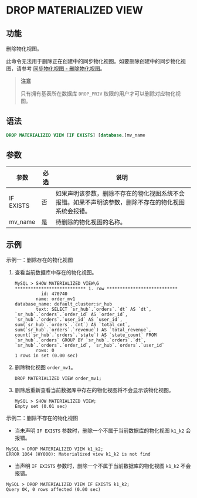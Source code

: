 # DROP MATERIALIZED VIEW

## 功能

删除物化视图。

此命令无法用于删除正在创建中的同步物化视图。如要删除创建中的同步物化视图，请参考 [同步物化视图 - 删除物化视图](../../../using_starrocks/Materialized_view-single_table.md#删除物化视图)。

> **注意**
>
> 只有拥有基表所在数据库 `DROP_PRIV` 权限的用户才可以删除对应物化视图。

## 语法

```SQL
DROP MATERIALIZED VIEW [IF EXISTS] [database.]mv_name
```

## 参数

| **参数**  | **必选** | **说明**                                                     |
| --------- | -------- | ------------------------------------------------------------ |
| IF EXISTS | 否       | 如果声明该参数，删除不存在的物化视图系统不会报错。如果不声明该参数，删除不存在的物化视图系统会报错。 |
| mv_name   | 是       | 待删除的物化视图的名称。                                     |

## 示例

示例一：删除存在的物化视图

1. 查看当前数据库中存在的物化视图。

    ```Plain
    MySQL > SHOW MATERIALIZED VIEW\G
    *************************** 1. row ***************************
              id: 470740
            name: order_mv1
    database_name: default_cluster:sr_hub
            text: SELECT `sr_hub`.`orders`.`dt` AS `dt`, `sr_hub`.`orders`.`order_id` AS `order_id`, `sr_hub`.`orders`.`user_id` AS `user_id`, sum(`sr_hub`.`orders`.`cnt`) AS `total_cnt`, sum(`sr_hub`.`orders`.`revenue`) AS `total_revenue`, count(`sr_hub`.`orders`.`state`) AS `state_count` FROM `sr_hub`.`orders` GROUP BY `sr_hub`.`orders`.`dt`, `sr_hub`.`orders`.`order_id`, `sr_hub`.`orders`.`user_id`
            rows: 0
    1 rows in set (0.00 sec)
    ```

2. 删除物化视图 `order_mv1`。

    ```Plain
    DROP MATERIALIZED VIEW order_mv1;
    ```

3. 删除后重新查看当前数据库中存在的物化视图将不会显示该物化视图。

    ```Plain
    MySQL > SHOW MATERIALIZED VIEW;
    Empty set (0.01 sec)
    ```

示例二：删除不存在的物化视图

- 当未声明 `IF EXISTS` 参数时，删除一个不属于当前数据库的物化视图 `k1_k2` 会报错。

```Plain
MySQL > DROP MATERIALIZED VIEW k1_k2;
ERROR 1064 (HY000): Materialized view k1_k2 is not find
```

- 当声明 `IF EXISTS` 参数时，删除一个不属于当前数据库的物化视图 `k1_k2` 不会报错。

```Plain
MySQL > DROP MATERIALIZED VIEW IF EXISTS k1_k2;
Query OK, 0 rows affected (0.00 sec)
```
